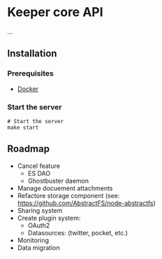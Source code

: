 # Keeper core API

...

## Installation

### Prerequisites

* [Docker](http://www.docker.io/)

### Start the server

```
# Start the server
make start
```

## Roadmap

- Cancel feature
  - ES DAO
  - Ghostbuster daemon
- Manage docuement attachments
- Refactore storage component (see: https://github.com/AbstractFS/node-abstractfs)
- Sharing system
- Create plugin system:
  - OAuth2
  - Datasources: (twitter, pocket, etc.)
- Monitoring
- Data migration
